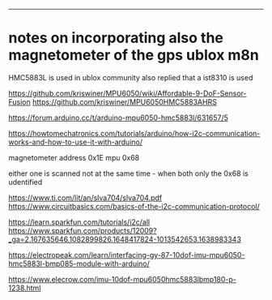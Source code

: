 
-------
notes on incorporating also the magnetometer of the gps ublox m8n
==
HMC5883L is used in ublox 
community also replied that a ist8310 is used 

https://github.com/kriswiner/MPU6050/wiki/Affordable-9-DoF-Sensor-Fusion
https://github.com/kriswiner/MPU6050HMC5883AHRS

https://forum.arduino.cc/t/arduino-mpu6050-hmc5883l/631657/5

https://howtomechatronics.com/tutorials/arduino/how-i2c-communication-works-and-how-to-use-it-with-arduino/

magnetometer address 0x1E
mpu 0x68

either one is scanned not at the same time - when both only the 0x68 is udentified

https://www.ti.com/lit/an/slva704/slva704.pdf
https://www.circuitbasics.com/basics-of-the-i2c-communication-protocol/

https://learn.sparkfun.com/tutorials/i2c/all
https://www.sparkfun.com/products/12009?_ga=2.167635646.1082899826.1648417824-1013542653.1638983343


https://electropeak.com/learn/interfacing-gy-87-10dof-imu-mpu6050-hmc5883l-bmp085-module-with-arduino/

https://www.elecrow.com/imu-10dof-mpu6050hmc5883lbmp180-p-1238.html

